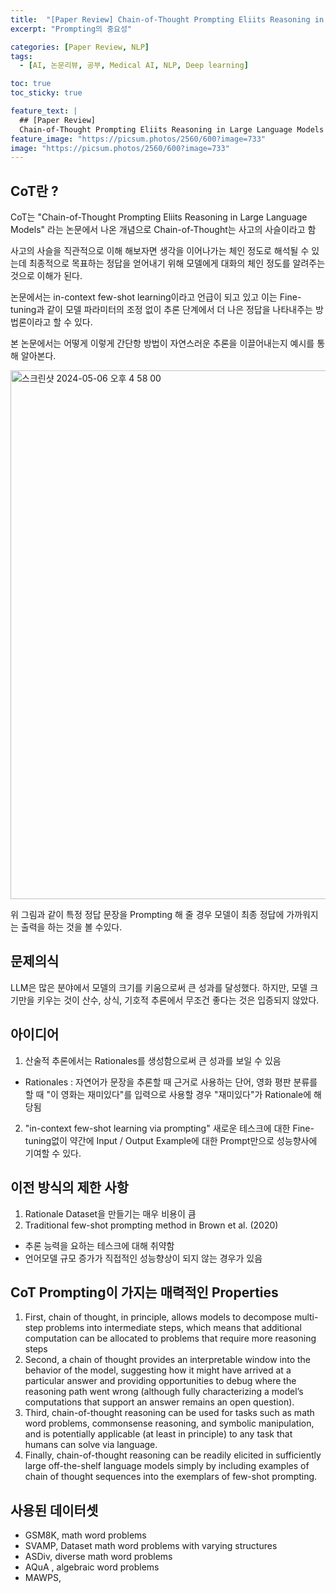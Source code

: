 ```yaml
---
title:  "[Paper Review] Chain-of-Thought Prompting Eliits Reasoning in Large Language Models"
excerpt: "Prompting의 중요성"

categories: [Paper Review, NLP]
tags:
  - [AI, 논문리뷰, 공부, Medical AI, NLP, Deep learning]

toc: true
toc_sticky: true

feature_text: |
  ## [Paper Review] 
  Chain-of-Thought Prompting Eliits Reasoning in Large Language Models
feature_image: "https://picsum.photos/2560/600?image=733"
image: "https://picsum.photos/2560/600?image=733"
---
```


## CoT란 ?

CoT는 "Chain-of-Thought Prompting Eliits Reasoning in Large Language Models"
라는 논문에서 나온 개념으로 Chain-of-Thought는 사고의 사슬이라고 함

사고의 사슬을 직관적으로 이해 해보자면 생각을 이어나가는 체인 정도로 해석될 수 있는데
최종적으로 목표하는 정답을 얻어내기 위해 모델에게 대화의 체인 정도를 알려주는 것으로 이해가 된다.

논문에서는 in-context few-shot learning이라고 언급이 되고 있고
이는 Fine-tuning과 같이 모델 파라미터의 조정 없이 추론 단계에서
더 나은 정답을 나타내주는 방법론이라고 할 수 있다.

본 논문에서는 어떻게 이렇게 간단항 방법이 자연스러운 추론을 이끌어내는지 예시를 통해 알아본다.

<img width="846" alt="스크린샷 2024-05-06 오후 4 58 00" src="https://github.com/Twlee95/Twlee95.github.io/assets/76574427/50bc3212-58eb-46ac-9255-aafdbc9dafb7">

위 그림과 같이 특정 정답 문장을 Prompting 해 줄 경우 모델이 최종 정답에 가까워지는 출력을 하는 것을 볼 수있다.

## 문제의식
LLM은 많은 분야에서 모델의 크기를 키움으로써 큰 성과를 달성했다.
하지만, 모델 크기만을 키우는 것이 산수, 상식, 기호적 추론에서 무조건 좋다는 것은 입증되지 않았다.

## 아이디어
1) 산술적 추론에서는 Rationales를 생성함으로써 큰 성과를 보일 수 있음
* Rationales : 자연어가 문장을 추론할 때 근거로 사용하는 단어,
영화 평판 분류를 할 때 "이 영화는 재미있다"를 입력으로 사용할 경우 "재미있다"가 Rationale에 해당됨

2) "in-context few-shot learning via prompting"
새로운 테스크에 대한 Fine-tuning없이 약간에 Input / Output Example에 대한 Prompt만으로
성능향사에 기여할 수 있다.


## 이전 방식의 제한 사항
1) Rationale Dataset을 만들기는 매우 비용이 큼
2) Traditional few-shot prompting method in Brown et al. (2020)
 - 추론 능력을 요하는 테스크에 대해 취약함
 - 언어모델 규모 증가가 직접적인 성능향상이 되지 않는 경우가 있음



## CoT Prompting이 가지는 매력적인 Properties
1. First, chain of thought, in principle, allows models to decompose multi-step problems into  intermediate steps, which means that additional computation can be allocated to problems  that require more reasoning steps
2. Second, a chain of thought provides an interpretable window into the behavior of the model,  suggesting how it might have arrived at a particular answer and providing opportunities  to debug where the reasoning path went wrong (although fully characterizing a model’s  computations that support an answer remains an open question).  
3. Third, chain-of-thought reasoning can be used for tasks such as math word problems,  commonsense reasoning, and symbolic manipulation, and is potentially applicable (at least  in principle) to any task that humans can solve via language.  
4. Finally, chain-of-thought reasoning can be readily elicited in sufficiently large off-the-shelf  language models simply by including examples of chain of thought sequences into the  exemplars of few-shot prompting.  

## 사용된 데이터셋
  - GSM8K, math word problems
  - SVAMP, Dataset math word  problems with varying structures
  - ASDiv, diverse math word  problems
  - AQuA , algebraic word problems
  - MAWPS,


